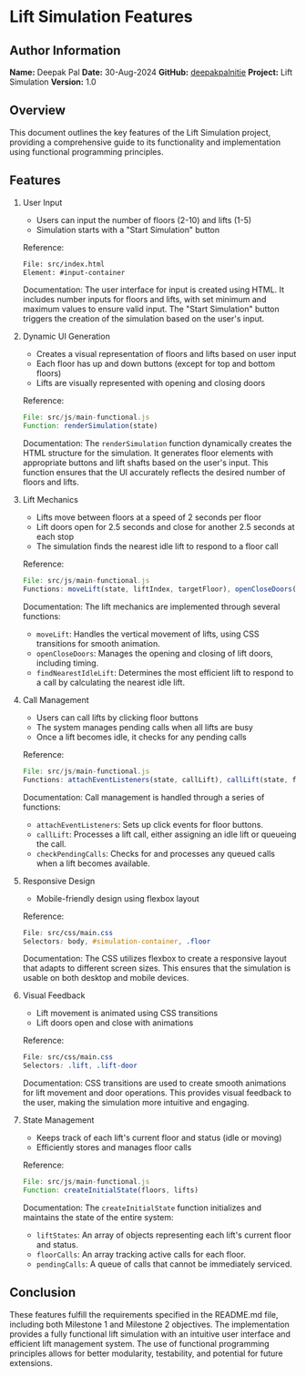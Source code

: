 # Lift Simulation Features

## Author Information
**Name:** Deepak Pal
**Date:** 30-Aug-2024
**GitHub:** [deepakpalnitie](https://github.com/deepakpalnitie)
**Project:** Lift Simulation
**Version:** 1.0

## Overview
This document outlines the key features of the Lift Simulation project, providing a comprehensive guide to its functionality and implementation using functional programming principles.

## Features

1. User Input
   - Users can input the number of floors (2-10) and lifts (1-5)
   - Simulation starts with a "Start Simulation" button
   
   Reference:
   ```html
   File: src/index.html
   Element: #input-container
   ```

   Documentation:
   The user interface for input is created using HTML. It includes number inputs for floors and lifts, with set minimum and maximum values to ensure valid input. The "Start Simulation" button triggers the creation of the simulation based on the user's input.

2. Dynamic UI Generation
   - Creates a visual representation of floors and lifts based on user input
   - Each floor has up and down buttons (except for top and bottom floors)
   - Lifts are visually represented with opening and closing doors
   
   Reference:
   ```javascript
   File: src/js/main-functional.js
   Function: renderSimulation(state)
   ```

   Documentation:
   The `renderSimulation` function dynamically creates the HTML structure for the simulation. It generates floor elements with appropriate buttons and lift shafts based on the user's input. This function ensures that the UI accurately reflects the desired number of floors and lifts.

3. Lift Mechanics
   - Lifts move between floors at a speed of 2 seconds per floor
   - Lift doors open for 2.5 seconds and close for another 2.5 seconds at each stop
   - The simulation finds the nearest idle lift to respond to a floor call
   
   Reference:
   ```javascript
   File: src/js/main-functional.js
   Functions: moveLift(state, liftIndex, targetFloor), openCloseDoors(lift), findNearestIdleLift(state, floor)
   ```

   Documentation:
   The lift mechanics are implemented through several functions:
   - `moveLift`: Handles the vertical movement of lifts, using CSS transitions for smooth animation.
   - `openCloseDoors`: Manages the opening and closing of lift doors, including timing.
   - `findNearestIdleLift`: Determines the most efficient lift to respond to a call by calculating the nearest idle lift.

4. Call Management
   - Users can call lifts by clicking floor buttons
   - The system manages pending calls when all lifts are busy
   - Once a lift becomes idle, it checks for any pending calls
   
   Reference:
   ```javascript
   File: src/js/main-functional.js
   Functions: attachEventListeners(state, callLift), callLift(state, floor, direction), checkPendingCalls(state)
   ```

   Documentation:
   Call management is handled through a series of functions:
   - `attachEventListeners`: Sets up click events for floor buttons.
   - `callLift`: Processes a lift call, either assigning an idle lift or queueing the call.
   - `checkPendingCalls`: Checks for and processes any queued calls when a lift becomes available.

5. Responsive Design
   - Mobile-friendly design using flexbox layout
   
   Reference:
   ```css
   File: src/css/main.css
   Selectors: body, #simulation-container, .floor
   ```

   Documentation:
   The CSS utilizes flexbox to create a responsive layout that adapts to different screen sizes. This ensures that the simulation is usable on both desktop and mobile devices.

6. Visual Feedback
   - Lift movement is animated using CSS transitions
   - Lift doors open and close with animations
   
   Reference:
   ```css
   File: src/css/main.css
   Selectors: .lift, .lift-door
   ```

   Documentation:
   CSS transitions are used to create smooth animations for lift movement and door operations. This provides visual feedback to the user, making the simulation more intuitive and engaging.

7. State Management
   - Keeps track of each lift's current floor and status (idle or moving)
   - Efficiently stores and manages floor calls
   
   Reference:
   ```javascript
   File: src/js/main-functional.js
   Function: createInitialState(floors, lifts)
   ```

   Documentation:
   The `createInitialState` function initializes and maintains the state of the entire system:
   - `liftStates`: An array of objects representing each lift's current floor and status.
   - `floorCalls`: An array tracking active calls for each floor.
   - `pendingCalls`: A queue of calls that cannot be immediately serviced.

## Conclusion
These features fulfill the requirements specified in the README.md file, including both Milestone 1 and Milestone 2 objectives. The implementation provides a fully functional lift simulation with an intuitive user interface and efficient lift management system. The use of functional programming principles allows for better modularity, testability, and potential for future extensions.